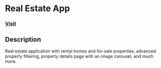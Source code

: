 # Real Estate App

### [Visit](https://real-estate-app-opal.vercel.app/)

## Description

Real estate application with rental homes and for-sale properties, advanced property filtering, property details page with an image carousel, and much more.
